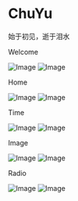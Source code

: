 # ChuYu
始于初见，逝于泪水

Welcome

![Image](https://raw.githubusercontent.com/Miaolegemi9527/MarkdownPhotos/master/ChuYu/CYWelcome.gif)   ![Image](https://raw.githubusercontent.com/Miaolegemi9527/MarkdownPhotos/master/ChuYu/CYWelcome1.png)

Home

![Image](https://raw.githubusercontent.com/Miaolegemi9527/MarkdownPhotos/master/ChuYu/CYHome.gif)  ![Image](https://raw.githubusercontent.com/Miaolegemi9527/MarkdownPhotos/master/ChuYu/CYHome.png)

Time

![Image](https://raw.githubusercontent.com/Miaolegemi9527/MarkdownPhotos/master/ChuYu/CYTime.gif)   ![Image](https://raw.githubusercontent.com/Miaolegemi9527/MarkdownPhotos/master/ChuYu/CYTime2.png)

Image

![Image](https://raw.githubusercontent.com/Miaolegemi9527/MarkdownPhotos/master/ChuYu/CYImage.gif)  ![Image](https://raw.githubusercontent.com/Miaolegemi9527/MarkdownPhotos/master/ChuYu/CYImage.png)

Radio

![Image](https://raw.githubusercontent.com/Miaolegemi9527/MarkdownPhotos/master/ChuYu/CYRadio.gif)  ![Image](https://raw.githubusercontent.com/Miaolegemi9527/MarkdownPhotos/master/ChuYu/CYRadio2.png)

